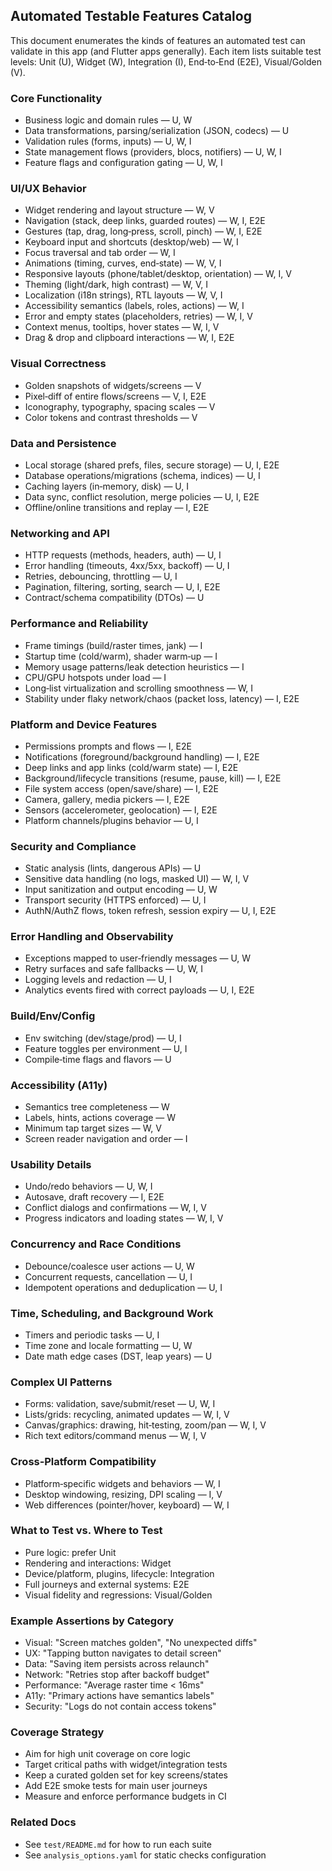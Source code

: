 ## Automated Testable Features Catalog

This document enumerates the kinds of features an automated test can validate in this app (and Flutter apps generally). Each item lists suitable test levels: Unit (U), Widget (W), Integration (I), End‑to‑End (E2E), Visual/Golden (V).

### Core Functionality
- Business logic and domain rules — U, W
- Data transformations, parsing/serialization (JSON, codecs) — U
- Validation rules (forms, inputs) — U, W, I
- State management flows (providers, blocs, notifiers) — U, W, I
- Feature flags and configuration gating — U, W, I

### UI/UX Behavior
- Widget rendering and layout structure — W, V
- Navigation (stack, deep links, guarded routes) — W, I, E2E
- Gestures (tap, drag, long‑press, scroll, pinch) — W, I, E2E
- Keyboard input and shortcuts (desktop/web) — W, I
- Focus traversal and tab order — W, I
- Animations (timing, curves, end‑state) — W, V, I
- Responsive layouts (phone/tablet/desktop, orientation) — W, I, V
- Theming (light/dark, high contrast) — W, V, I
- Localization (i18n strings), RTL layouts — W, V, I
- Accessibility semantics (labels, roles, actions) — W, I
- Error and empty states (placeholders, retries) — W, I, V
- Context menus, tooltips, hover states — W, I, V
- Drag & drop and clipboard interactions — W, I, E2E

### Visual Correctness
- Golden snapshots of widgets/screens — V
- Pixel‑diff of entire flows/screens — V, I, E2E
- Iconography, typography, spacing scales — V
- Color tokens and contrast thresholds — V

### Data and Persistence
- Local storage (shared prefs, files, secure storage) — U, I, E2E
- Database operations/migrations (schema, indices) — U, I
- Caching layers (in‑memory, disk) — U, I
- Data sync, conflict resolution, merge policies — U, I, E2E
- Offline/online transitions and replay — I, E2E

### Networking and API
- HTTP requests (methods, headers, auth) — U, I
- Error handling (timeouts, 4xx/5xx, backoff) — U, I
- Retries, debouncing, throttling — U, I
- Pagination, filtering, sorting, search — U, I, E2E
- Contract/schema compatibility (DTOs) — U

### Performance and Reliability
- Frame timings (build/raster times, jank) — I
- Startup time (cold/warm), shader warm‑up — I
- Memory usage patterns/leak detection heuristics — I
- CPU/GPU hotspots under load — I
- Long‑list virtualization and scrolling smoothness — W, I
- Stability under flaky network/chaos (packet loss, latency) — I, E2E

### Platform and Device Features
- Permissions prompts and flows — I, E2E
- Notifications (foreground/background handling) — I, E2E
- Deep links and app links (cold/warm state) — I, E2E
- Background/lifecycle transitions (resume, pause, kill) — I, E2E
- File system access (open/save/share) — I, E2E
- Camera, gallery, media pickers — I, E2E
- Sensors (accelerometer, geolocation) — I, E2E
- Platform channels/plugins behavior — U, I

### Security and Compliance
- Static analysis (lints, dangerous APIs) — U
- Sensitive data handling (no logs, masked UI) — W, I, V
- Input sanitization and output encoding — U, W
- Transport security (HTTPS enforced) — U, I
- AuthN/AuthZ flows, token refresh, session expiry — U, I, E2E

### Error Handling and Observability
- Exceptions mapped to user‑friendly messages — U, W
- Retry surfaces and safe fallbacks — U, W, I
- Logging levels and redaction — U, I
- Analytics events fired with correct payloads — U, I, E2E

### Build/Env/Config
- Env switching (dev/stage/prod) — U, I
- Feature toggles per environment — U, I
- Compile‑time flags and flavors — U

### Accessibility (A11y)
- Semantics tree completeness — W
- Labels, hints, actions coverage — W
- Minimum tap target sizes — W, V
- Screen reader navigation and order — I

### Usability Details
- Undo/redo behaviors — U, W, I
- Autosave, draft recovery — I, E2E
- Conflict dialogs and confirmations — W, I, V
- Progress indicators and loading states — W, I, V

### Concurrency and Race Conditions
- Debounce/coalesce user actions — U, W
- Concurrent requests, cancellation — U, I
- Idempotent operations and deduplication — U, I

### Time, Scheduling, and Background Work
- Timers and periodic tasks — U, I
- Time zone and locale formatting — U, W
- Date math edge cases (DST, leap years) — U

### Complex UI Patterns
- Forms: validation, save/submit/reset — U, W, I
- Lists/grids: recycling, animated updates — W, I, V
- Canvas/graphics: drawing, hit‑testing, zoom/pan — W, I, V
- Rich text editors/command menus — W, I, V

### Cross‑Platform Compatibility
- Platform‑specific widgets and behaviors — W, I
- Desktop windowing, resizing, DPI scaling — I, V
- Web differences (pointer/hover, keyboard) — W, I

### What to Test vs. Where to Test
- Pure logic: prefer Unit
- Rendering and interactions: Widget
- Device/platform, plugins, lifecycle: Integration
- Full journeys and external systems: E2E
- Visual fidelity and regressions: Visual/Golden

### Example Assertions by Category
- Visual: "Screen matches golden", "No unexpected diffs"
- UX: "Tapping button navigates to detail screen"
- Data: "Saving item persists across relaunch"
- Network: "Retries stop after backoff budget"
- Performance: "Average raster time < 16ms"
- A11y: "Primary actions have semantics labels"
- Security: "Logs do not contain access tokens"

### Coverage Strategy
- Aim for high unit coverage on core logic
- Target critical paths with widget/integration tests
- Keep a curated golden set for key screens/states
- Add E2E smoke tests for main user journeys
- Measure and enforce performance budgets in CI

### Related Docs
- See `test/README.md` for how to run each suite
- See `analysis_options.yaml` for static checks configuration


